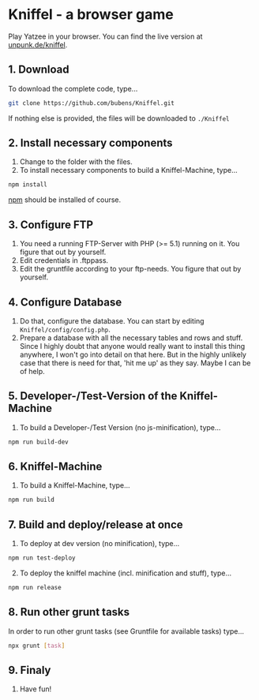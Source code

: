 # Kniffel - a browser game

Play Yatzee in your browser. You can find the live version at [unpunk.de/kniffel](http://unpunk.de/kniffel).

## 1. Download
To download the complete code, type...
```sh
git clone https://github.com/bubens/Kniffel.git
```
If nothing else is provided, the files will be downloaded to `./Kniffel`

## 2. Install necessary components
1. Change to the folder with the files.
2. To install necessary components to build a Kniffel-Machine, type...
```sh
npm install
```
[npm](https://www.npmjs.com/) should be installed of course.

## 3. Configure FTP
1. You need a running FTP-Server with PHP (>= 5.1) running on it. You figure that out by yourself.
2. Edit credentials in .ftppass.
3. Edit the gruntfile according to your ftp-needs. You figure that out by yourself.

## 4. Configure Database
1. Do that, configure the database. You can start by editing `Kniffel/config/config.php`.
2. Prepare a database with all the necessary tables and rows and stuff. Since I highly doubt that anyone would really want to install this thing anywhere, I won't go into detail on that here. But in the highly unlikely case that there is need for that, 'hit me up' as they say. Maybe I can be of help.

## 5. Developer-/Test-Version of the Kniffel-Machine
1. To build a Developer-/Test Version (no js-minification), type...
```sh
npm run build-dev
```

## 6. Kniffel-Machine
1. To build a Kniffel-Machine, type...
```sh
npm run build
```

## 7. Build and deploy/release at once
1. To deploy at dev version (no minification), type...
```sh
npm run test-deploy
```
2. To deploy the kniffel machine (incl. minification and stuff), type...
```sh
npm run release
```

## 8. Run other grunt tasks
In order to run other grunt tasks (see Gruntfile for available tasks) type...
```sh
npx grunt [task]
```

## 9. Finaly
1. Have fun!
